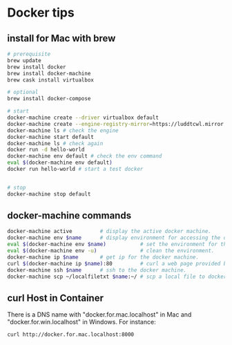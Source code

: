 # Docker tips

## install for Mac with brew
```bash
# prerequisite
brew update
brew install docker
brew install docker-machine
brew cask install virtualbox

# optional
brew install docker-compose

# start
docker-machine create --driver virtualbox default
docker-machine create --engine-registry-mirror=https://luddtcwl.mirror.aliyuncs.com -d virtualbox default # create a docker machine with mirror
docker-machine ls # check the engine
docker-machine start default
docker-machine ls # check again
docker run -d hello-world
docker-machine env default # check the env command
eval $(docker-machine env default)
docker run hello-world # start a test docker


# stop
docker-machine stop default
```

## docker-machine commands
```bash
docker-machine active         # display the active docker machine.
docker-machine env $name      # display environment for accessing the docker machine.
eval $(docker-machine env $name)           # set the environment for the docker machine.
eval $(docker-machine env -u)              # clean the environment.
docker-machine ip $name       # get ip for the docker machine.
curl $(docker-machine ip $name):80         # curl a web page provided by the docker.
docker-machine ssh $name      # ssh to the docker machine.
docker-machine scp ~/localfiletxt $name:~/ # scp a local file to docker machine, or vice versa.
```

## curl Host in Container
There is a DNS name with "docker.for.mac.localhost" in Mac and "docker.for.win.localhost" in Windows. For instance:
```bash
curl http://docker.for.mac.localhost:8000
```
